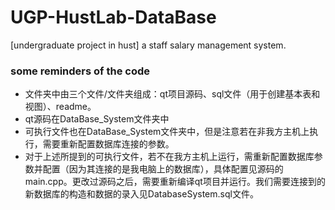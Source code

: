 # UGP-HustLab-DataBase
[undergraduate project in hust] a staff salary management system.
### some reminders of the code
* 文件夹中由三个文件/文件夹组成：qt项目源码、sql文件（用于创建基本表和视图）、readme。
* qt源码在DataBase_System文件夹中
* 可执行文件也在DataBase_System文件夹中，但是注意若在非我方主机上执行，需要重新配置数据库连接的参数。
* 对于上述所提到的可执行文件，若不在我方主机上运行，需重新配置数据库参数并配置（因为其连接的是我电脑上的数据库），具体配置见源码的main.cpp。更改过源码之后，需要重新编译qt项目并运行。我们需要连接到的新数据库的构造和数据的录入见DatabaseSystem.sql文件。